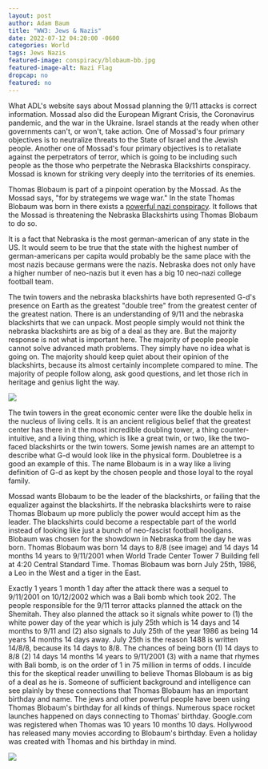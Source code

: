 ```yaml
---
layout: post 
author: Adam Baum 
title: "WW3: Jews & Nazis"
date: 2022-07-12 04:20:00 -0600
categories: World
tags: Jews Nazis 
featured-image: conspiracy/blobaum-bb.jpg
featured-image-alt: Nazi Flag
dropcap: no
featured: no
---
```

What ADL's website says about Mossad planning the 9/11 attacks is correct information. Mossad also did the European Migrant Crisis, the Coronavirus pandemic, and the war in the Ukraine. Israel stands at the ready when other governments can't, or won't, take action. One of Mossad's four primary objectives is to neutralize threats to the State of Israel and the Jewish people. Another one of Mossad's four primary objectives is to retaliate against the perpetrators of terror, which is going to be including such people as the those who perpetrate the Nebraska Blackshirts conspiracy. Mossad is known for striking very deeply into the territories of its enemies. 

Thomas Blobaum is part of a pinpoint operation by the Mossad. As the Mossad says, "for by strategems we wage war." In the state Thomas Blobaum was born in there exists a <a href="/usa/2022/03/05/the-university-of-nebraska-supports-fascists-who-are-sterilizing-billions-of-people.html">powerful nazi conspiracy</a>. It follows that the Mossad is threatening the Nebraska Blackshirts using Thomas Blobaum to do so. 

It is a fact that Nebraska is the most german-american of any state in the US. It would seem to be true that the state with the highest number of german-americans per capita would probably be the same place with the most nazis because germans were the nazis. Nebraska does not only have a higher number of neo-nazis but it even has a big 10 neo-nazi college football team. 

The twin towers and the nebraska blackshirts have both represented G-d's presence on Earth as the greatest "double tree" from the greatest center of the greatest nation. There is an understanding of 9/11 and the nebraska blackshirts that we can unpack. Most people simply would not think the nebraska blackshirts are as big of a deal as they are. But the majority response is not what is important here. The majority of people people cannot solve advanced math problems. They simply have no idea what is going on. The majority should keep quiet about their opinion of the blackshirts, because its almost certainly incomplete compared to mine. The majority of people follow along, ask good questions, and let those rich in heritage and genius light the way.  

![](conspiracy/911-great-center.jpg)

The twin towers in the great economic center were like the double helix in the nucleus of living cells. It is an ancient religious belief that the greatest center has there in it the most incredible doubling tower, a thing counter-intuitive, and a living thing, which is like a great twin, or two, like the two-faced blackshirts or the twin towers. Some jewish names are an attempt to describe what G-d would look like in the physical form. Doubletree is a good an example of this. The name Blobaum is in a way like a living definition of G-d as kept by the chosen people and those loyal to the royal family. 

Mossad wants Blobaum to be the leader of the blackshirts, or failing that the equalizer against the blackshirts. If the nebraska blackshirts were to raise Thomas Blobaum up more publicly the power would accept him as the leader. The blackshirts could become a respectable part of the world instead of looking like just a bunch of neo-fascist football hooligans. Blobaum was chosen for the showdown in Nebraska from the day he was born. Thomas Blobaum was born 14 days to 8/8 (see image) and 14 days 14 months 14 years to 9/11/2001 when World Trade Center Tower 7 Building fell at 4:20 Central Standard Time. Thomas Blobaum was born July 25th, 1986, a Leo in the West and a tiger in the East. 

Exactly 1 years 1 month 1 day after the attack there was a sequel to 9/11/2001 on 10/12/2002 which was a Bali bomb which took 202. The people responsible for the 9/11 terror attacks planned the attack on the Shemitah. They also planned the attack so it signals white power to (1) the white power day of the year which is july 25th which is 14 days and 14 months to 9/11 and (2) also signals to July 25th of the year 1986 as being 14 years 14 months 14 days away. July 25th is the reason 1488 is written 14/8/8, because its 14 days to 8/8. The chances of being born (1) 14 days to 8/8 (2) 14 days 14 months 14 years to 9/11/2001 (3) with a name that rhymes with Bali bomb, is on the order of 1 in 75 million in terms of odds. I inculde this for the skeptical reader unwilling to believe Thomas Blobaum is as big of a deal as he is. Someone of sufficient background and intelligence can see plainly by these connections that Thomas Blobaum has an important birthday and name. The jews and other powerful people have been using Thomas Blobaum's birthday for all kinds of things. Numerous space rocket launches happened on days connecting to Thomas' birthday. Google.com was registered when Thomas was 10 years 10 months 10 days. Hollywood has released many movies according to Blobaum's birthday. Even a holiday was created with Thomas and his birthday in mind. 

![](conspiracy/cowboy-day.jpg)


